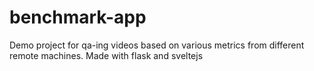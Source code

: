 # benchmark-app
Demo project for qa-ing videos based on various metrics from different remote machines. Made with flask and sveltejs

